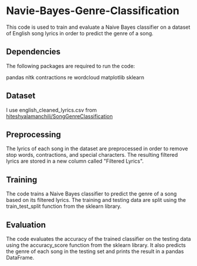 # Navie-Bayes-Genre-Classification

This code is used to train and evaluate a Naive Bayes classifier on a dataset of English song lyrics in order to predict the genre of a song.

## Dependencies
The following packages are required to run the code:

pandas
nltk
contractions
re
wordcloud
matplotlib
sklearn

## Dataset
I use english_cleaned_lyrics.csv from [hiteshyalamanchili/SongGenreClassification](https://github.com/hiteshyalamanchili/SongGenreClassification/tree/master/dataset)


## Preprocessing
The lyrics of each song in the dataset are preprocessed in order to remove stop words, contractions, and special characters. The resulting filtered lyrics are stored in a new column called "Filtered Lyrics".

## Training
The code trains a Naive Bayes classifier to predict the genre of a song based on its filtered lyrics. The training and testing data are split using the train_test_split function from the sklearn library.

## Evaluation
The code evaluates the accuracy of the trained classifier on the testing data using the accuracy_score function from the sklearn library. It also predicts the genre of each song in the testing set and prints the result in a pandas DataFrame.
